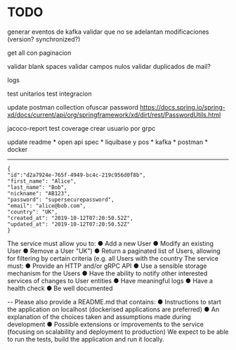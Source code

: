 # TODO

generar eventos de kafka
validar que no se adelantan modificaciones (version? synchronized?)

get all con paginacion

validar blank spaces
validar campos nulos
validar duplicados de mail?

logs

test unitarios
test integracion

update postman collection
ofuscar password https://docs.spring.io/spring-xd/docs/current/api/org/springframework/xd/dirt/rest/PasswordUtils.html

jacoco-report test coverage
crear usuario por grpc

update readme
    * open api spec
    * liquibase y pos
    * kafka
    * postman
    * docker

-----
```
{
"id":"d2a7924e-765f-4949-bc4c-219c956d0f8b",
"first_name": "Alice",
"last_name": "Bob",
"nickname": "AB123",
"password": "supersecurepassword",
"email": "alice@bob.com",
"country": "UK",
"created_at": "2019-10-12T07:20:50.52Z",
"updated_at": "2019-10-12T07:20:50.52Z"
}
```

The service must allow you to:
● Add a new User
● Modify an existing User
● Remove a User
"UK")
● Return a paginated list of Users, allowing for filtering by certain criteria (e.g. all Users with the country
The service must:
● Provide an HTTP and/or gRPC API
● Use a sensible storage mechanism for the Users
● Have the ability to notify other interested services of changes to User entities
● Have meaningful logs
● Have a health check
● Be well documented

--
Please also provide a README.md that contains:
● Instructions to start the application on localhost (dockerised applications are preferred)
● An explanation of the choices taken and assumptions made during development
● Possible extensions or improvements to the service (focusing on scalability and deployment to production)
We expect to be able to run the tests, build the application and run it locally.